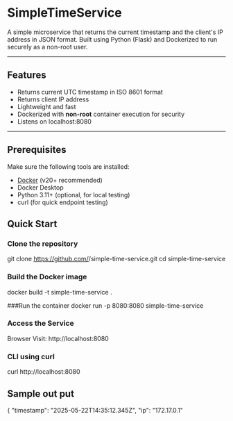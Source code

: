 # **SimpleTimeService**

A simple microservice that returns the current timestamp and the client's IP address in JSON format. Built using Python (Flask) and Dockerized to run securely as a non-root user.

---

## Features

- Returns current UTC timestamp in ISO 8601 format
- Returns client IP address
- Lightweight and fast
- Dockerized with **non-root** container execution for security
- Listens on localhost:8080

---

## Prerequisites

Make sure the following tools are installed:

- [Docker](https://www.docker.com/products/docker-desktop) (v20+ recommended)
- Docker Desktop
- Python 3.11+ (optional, for local testing)
- curl (for quick endpoint testing)

## Quick Start

### Clone the repository

git clone https://github.com/<your-username>/simple-time-service.git
cd simple-time-service

### Build the Docker image
docker build -t simple-time-service .

###Run the container 
docker run -p 8080:8080 simple-time-service

### Access the Service
Browser
Visit: http://localhost:8080

### CLI using curl
curl http://localhost:8080

## Sample out put 

{
 "timestamp": "2025-05-22T14:35:12.345Z",
 "ip": "172.17.0.1"
